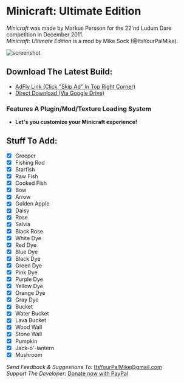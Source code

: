 # Minicraft: Ultimate Edition

*Minicraft* was made by Markus Persson for the 22'nd Ludum Dare competition in December 2011.  
*Minicraft: Ultimate Edition* is a mod by Mike Sock (@ItsYourPalMike).

![screenshot](http://ludumdare.com/compo/wp-content/compo2/87574/398-shot0.png "screenshot")

## Download The Latest Build:
* [AdFly Link (Click "Skip Ad" In Top Right Corner)](http://adf.ly/1Q2T65)
* [Direct Download (Via Google Drive)](https://drive.google.com/open?id=0B7M84SGJhrOOX0taSE4wNDk5WE0)

### Features A Plugin/Mod/Texture Loading System
* **Let's you customize your Minicraft experience!**

## Stuff To Add:
- [x] Creeper 
- [x] Fishing Rod
- [x] Starfish
- [x] Raw Fish
- [x] Cooked Fish
- [x] Bow
- [x] Arrow
- [x] Golden Apple
- [x] Daisy
- [x] Rose
- [x] Salvia
- [x] Black Rose
- [x] White Dye
- [x] Red Dye
- [x] Blue Dye
- [x] Black Dye
- [x] Green Dye
- [x] Pink Dye
- [x] Purple Dye
- [x] Yellow Dye
- [x] Orange Dye
- [x] Gray Dye
- [x] Bucket
- [x] Water Bucket
- [x] Lava Bucket
- [x] Wood Wall
- [x] Stone Wall
- [x] Pumpkin
- [x] Jack-o'-lantern
- [x] Mushroom

*Send Feedback & Suggestions To:* ItsYourPalMike@gmail.com  
*Support The Developer:* [Donate now with PayPal](https://www.paypal.com/cgi-bin/webscr?cmd=_donations&business=WPU3RP8SZ6BRC&lc=US&item_name=Buy%20Mike%20A%20Coffee&currency_code=USD&bn=PP%2dDonationsBF%3abtn_donateCC_LG%2egif%3aNonHosted)

